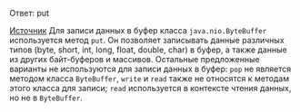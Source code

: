 Ответ: put

[Источник](https://docs.oracle.com/javase/8/docs/api/java/nio/ByteBuffer.html)
Для записи данных в буфер класса `java.nio.ByteBuffer` используется метод `put`. Он позволяет записывать данные различных типов (byte, short, int, long, float, double, char) в буфер, а также данные из других байт-буферов и массивов. Остальные предложенные варианты не используются для записи данных в буфер: `pop` не является методом класса `ByteBuffer`, `write` и `read` также не относятся к методам этого класса для записи; `read` используется в контексте чтения данных, но не в `ByteBuffer`.
